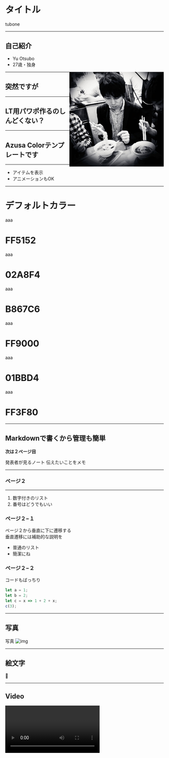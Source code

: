 # タイトル

tubone

---

## 自己紹介

- Yu Otsubo
- 27歳・独身

<img src="img/me.jpg" alt="自分" align="right" width="300" height="300">

---

## 突然ですが

---
<!-- .slide: data-background="#fff3df" -->
## LT用パワポ作るのしんどくない？

---

## Azusa Colorテンプレートです
- - -
- アイテムを表示 <!-- .element: class="fragment" data-fragment-index="1" -->
- アニメーションもOK <!-- .element: class="fragment" data-fragment-index="2" -->

---
# デフォルトカラー

>>>
<!-- .slide: data-background="#ff5152" -->
aaa
# FF5152

>>>
<!-- .slide: data-background="#02A8F4" -->
aaa
# 02A8F4

>>>
<!-- .slide: data-background="#B867C6" -->
aaa
# B867C6

>>>
<!-- .slide: data-background="#FF9000" -->
aaa
# FF9000

>>>
<!-- .slide: data-background="#01BBD4" -->
aaa
# 01BBD4

>>>
<!-- .slide: data-background="#FF3F80" -->
aaa
# FF3F80

---

## Markdownで書くから管理も簡単



**次は２ページ目**

<aside class="notes">
  発表者が見るノート   
  伝えたいことをメモ  
</aside>


---
### ページ２
- - -
1. 数字付きのリスト
1. 番号はどうでもいい

>>>

### ページ２−１
ページ２から垂直に下に遷移する  
垂直遷移には補助的な説明を

- 普通のリスト
- 簡潔にね

>>>

### ページ２−２
コードもばっちり

```js
let a = 1;
let b = 2;
let c = x => 1 + 2 + x;
c(3);
```

---

## 写真
写真
![img](https://i.imgur.com/APah4wG.jpg)

---
## 絵文字

 🦔 

---
## Video

<video data-autoplay src="http://clips.vorwaerts-gmbh.de/big_buck_bunny.mp4"></video>
